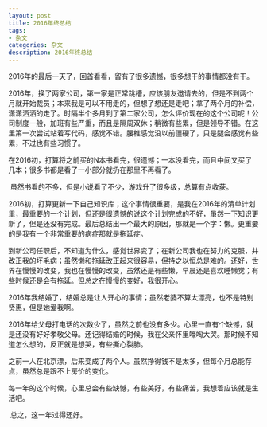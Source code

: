 ```yaml
---
layout: post
title: 2016年终总结
tags:
- 杂文
categories: 杂文
description: 2016年终总结
---
```


​	2016年的最后一天了，回首看看，留有了很多遗憾，很多想干的事情都没有干。

​	2016年，换了两家公司，第一家是正常跳槽，应该朋友邀请去的，但是不到两个月就开始裁员；本来我是可以不用走的，但想了想还是走吧；拿了两个月的补偿，潇潇洒洒的走了。时隔半个多月到了第二家公司，怎么评价现在的这个公司呢！公司制度一般，加班有些严重，而且是隔周双休；稍微有些累，但是领导不错。在这里第一次尝试站着写代码，感觉不错。腰椎感觉没以前僵硬了，只是腿会感觉有些累，不过也有些习惯了。

​	在2016初，打算将之前买的N本书看完，很遗憾；一本没看完，而且中间又买了几本；很多书都是看了一小部分就扔在那里不再看了。

​	虽然书看的不多，但是小说看了不少，游戏升了很多级，总算有点收获。

​	2016初，打算更新一下自己知识库；这个事情很重要，是我在2016年的清单计划里，最重要的一个计划，但还是很遗憾的说这个计划完成的不好，虽然一下知识更新了，但是还没有完成。最后总结出一个最大的原因，那就是一个字：懒。更重要的是我有一个非常重要的病症那就是拖延症。

​	到新公司任职后，不知道为什么，感觉世界变了；在新公司我也在努力的克服，并改正我的坏毛病；虽然懒和拖延改正起来很容易，但持之以恒总是难的。还好，世界在慢慢的改变，我也在慢慢的改变，虽然还是有些懒，早晨还是喜欢睡懒觉；有些时候还是会有拖延。但总之在慢慢的变好，我很开心。

​	2016年我结婚了，结婚总是让人开心的事情；虽然老婆不算太漂亮，也不是特别贤惠，但是她爱我啊。

​	2016年给父母打电话的次数少了，虽然之前也没有多少。心里一直有个缺憾，就是还没有好好孝敬父母。还记得结婚的时候，我在父亲怀里嚎啕大哭。那时候不知道怎么想的，反正就是想哭，有些撕心裂肺。

​	之前一人在北京漂，后来变成了两个人。虽然挣得钱不是太多，但每个月总能存点，虽然总是跟不上房价的变化。

​	每一年的这个时候，心里总会有些缺憾，有些美好，有些痛苦，我想着应该就是生活吧。

​	总之，这一年过得还好。

​	
